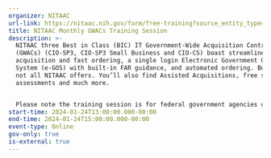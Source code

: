 ```yaml
---
organizer: NITAAC
url-link: https://nitaac.nih.gov/form/free-training?source_entity_type=node&source_entity_id=169571#no-back
title: NITAAC Monthly GWACs Training Session
description: >-
  NITAAC three Best in Class (BIC) IT Government-Wide Acquisition Contracts
  (GWACs) (CIO-SP3, CIO-SP3 Small Business and CIO-CS) boast streamlined
  acquisition and fast ordering, a single login Electronic Government Ordering
  System (e-GOS) with built-in FAR guidance, and automated ordering. But that’s
  not all NITAAC offers. You’ll also find Assisted Acquisitions, free scope
  assessments and much more.


  Please note the training session is for federal government agencies only. If you are not a federal government agency and would like to request a training session, please contact NITAAC Support for assistance. All attendees will receive 2 Continuous Learning Points (CLP) for attending this training.
start-time: 2024-01-24T13:00:00.000-00:00
end-time: 2024-01-24T15:00:00.000-00:00
event-type: Online
gov-only: true
is-external: true
---
```

